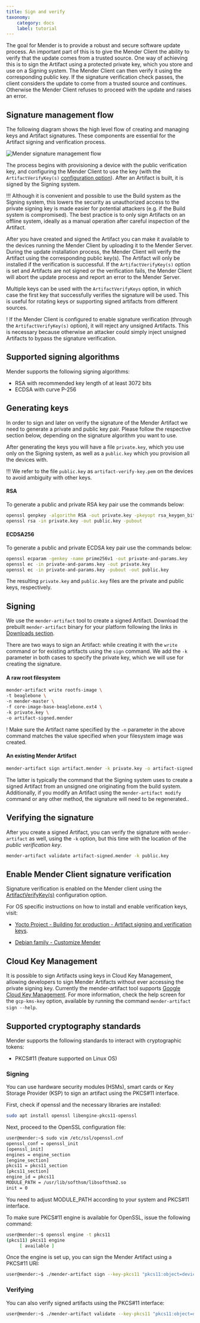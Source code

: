 ```yaml
---
title: Sign and verify
taxonomy:
    category: docs
    label: tutorial
---
```


The goal for Mender is to provide a robust and secure software update process.
An important part of this is to give the Mender Client the ability to verify that the update comes from a trusted source. One way of achieving this is to sign the Artifact using a protected private key, which you store and use on a Signing system. The Mender Client can then verify it
using the corresponding public key. If the signature verification check passes, the client considers the update to come from a trusted source and continues. Otherwise the Mender Client refuses to proceed with the update and raises an error.

## Signature management flow

The following diagram shows the high level flow of creating and managing keys and Artifact signatures. These components are essential for the Artifact signing and verification process.

![Mender signature management flow](mender-signature-management-flow.png)

The process begins with provisioning a device with the public verification key, and configuring the Mender Client to use the key (with the `ArtifactVerifyKey(s)` [configuration option](../../03.Client-installation/07.Configuration-file/50.Configuration-options/docs.md#ArtifactVerifyKey)). After an Artifact is built, it is signed by the Signing system.

!!! Although it is convenient and possible to use the Build system as the Signing system, this lowers the security as unauthorized access to the private signing key is made easier for potential attackers (e.g. if the Build system is compromised). The best practice is to only sign Artifacts on an offline system, ideally as a manual operation after careful inspection of the Artifact.

After you have created and signed the Artifact you can make it available to the devices running the Mender Client by uploading it to the Mender Server.
During the update installation process, the Mender Client will verify the Artifact using the corresponding public key(s).
The Artifact will only be installed if the verification is successful.
If the `ArtifactVerifyKey(s)` option is set and Artifacts are not signed or the verification fails, the Mender Client will abort the update process and report an error to the Mender Server.

Multiple keys can be used with the `ArtifactVerifyKeys` option, in which case the first key that successfully verifies the signature will be used. This is useful for rotating keys or supporting signed artifacts from different sources.

! If the Mender Client is configured to enable signature verification (through the `ArtifactVerifyKey(s)` option), it will reject any unsigned Artifacts. This is necessary because otherwise an attacker could simply inject unsigned Artifacts to bypass the signature verification.

## Supported signing algorithms

Mender supports the following signing algorithms:
* RSA with recommended key length of at least 3072 bits
* ECDSA with curve P-256

## Generating keys

In order to sign and later on verify the signature of the Mender Artifact we need to generate a private and public key pair.
Please follow the respective section below, depending on the signature algorithm you want to use.

After generating the keys you will have a file `private.key`, which you use only on the Signing system, as well as a `public.key` which you provision all the devices with.

!!! We refer to the file `public.key` as `artifact-verify-key.pem` on the devices to avoid ambiguity with other keys.

#### RSA

To generate a public and private RSA key pair use the commands below:

```bash
openssl genpkey -algorithm RSA -out private.key -pkeyopt rsa_keygen_bits:3072
openssl rsa -in private.key -out public.key -pubout
```

#### ECDSA256

To generate a public and private ECDSA key pair use the commands below:

```bash
openssl ecparam -genkey -name prime256v1 -out private-and-params.key
openssl ec -in private-and-params.key -out private.key
openssl ec -in private-and-params.key -pubout -out public.key
```

The resulting `private.key` and `public.key` files are the private and public keys, respectively.

## Signing

We use the `mender-artifact` tool to create a signed Artifact. Download the
prebuilt `mender-artifact` binary for your platform following the links in
[Downloads section](../../10.Downloads/docs.md#mender-artifact).

There are two ways to sign an Artifact: while creating it with the `write`
command or for existing artifacts using the `sign` command.
We add the `-k` parameter in both cases to specify the private key, which we will use for
creating the signature.

#### A raw root filesystem

<!--AUTOVERSION: "mender-%"/mender-->
```bash
mender-artifact write rootfs-image \
-t beaglebone \
-n mender-master \
-f core-image-base-beaglebone.ext4 \
-k private.key \
-o artifact-signed.mender
```

! Make sure the Artifact name specified by the `-n` parameter in the above command matches the value specified when your filesystem image was created.

#### An existing Mender Artifact

```bash
mender-artifact sign artifact.mender -k private.key -o artifact-signed.mender
```

The latter is typically the command that the Signing system uses to create a
signed Artifact from an unsigned one originating from the build system. Additionally, if you modify an Artifact using the `mender-artifact modify` command or any other method, the signature will need to be regenerated..

## Verifying the signature

After you create a signed Artifact, you can verify the signature with `mender-artifact` as well, using the
`-k` option, but this time with the location of the *public verification key*.

```bash
mender-artifact validate artifact-signed.mender -k public.key
```

## Enable Mender Client signature verification

Signature verification is enabled on the Mender client using the [ArtifactVerifyKey(s)](../../03.Client-installation/07.Configuration-file/50.Configuration-options/docs.md#ArtifactVerifykey) configuration option.

For OS specific instructions on how to install and enable verification keys, visit:

- [Yocto Project - Building for production - Artifact signing and verification keys](../../05.Operating-System-updates-Yocto-Project/06.Build-for-production/docs.md#artifact-signing-and-verification-keys).

- [Debian family - Customize Mender](../../04.Operating-System-updates-Debian-family/03.Customize-Mender/docs.md)

## Cloud Key Management

It is possible to sign Artifacts using keys in Cloud Key Management, allowing developers to sign Mender Artifacts without ever accessing the private signing key. Currently the mender-artifact tool supports [Google Cloud Key Management](https://cloud.google.com/security-key-management?target=_blank). For more information, check the help screen for the `gcp-kms-key` option, available by running the command `mender-artifact sign --help`.


## Supported cryptography standards

Mender supports the following standards to interact with cryptographic tokens:
* PKCS#11 (feature supported on Linux OS)

### Signing

You can use hardware security modules (HSMs), smart cards or Key Storage Provider (KSP) to sign an artifact using the PKCS#11 interface.

First, check if openssl and the necessary libraries are installed:

```bash
sudo apt install openssl libengine-pkcs11-openssl
```

Next, proceed to the OpenSSL configuration file:
```bash
user@mender:~$ sudo vim /etc/ssl/openssl.cnf
openssl_conf = openssl_init
[openssl_init]
engines = engine_section
[engine_section]
pkcs11 = pkcs11_section
[pkcs11_section]
engine_id = pkcs11
MODULE_PATH = /usr/lib/softhsm/libsofthsm2.so
init = 0
```

You need to adjust MODULE_PATH according to your system and PKCS#11 interface.

To make sure PKCS#11 engine is available for OpenSSL, issue the following command:
```bash
user@mender:~$ openssl engine -t pkcs11
(pkcs11) pkcs11 engine
     [ available ]
```

Once the engine is set up, you can sign the Mender Artifact using a PKCS#11 URI:
```bash
user@mender:~$ ./mender-artifact sign --key-pkcs11 "pkcs11:object=device;type=private" artifact.mender
```

### Verifying

You can also verify signed artifacts using the PKCS#11 interface:

```bash
user@mender:~$ ./mender-artifact validate --key-pkcs11 "pkcs11:object=device;type=private" artifact.mender
```
